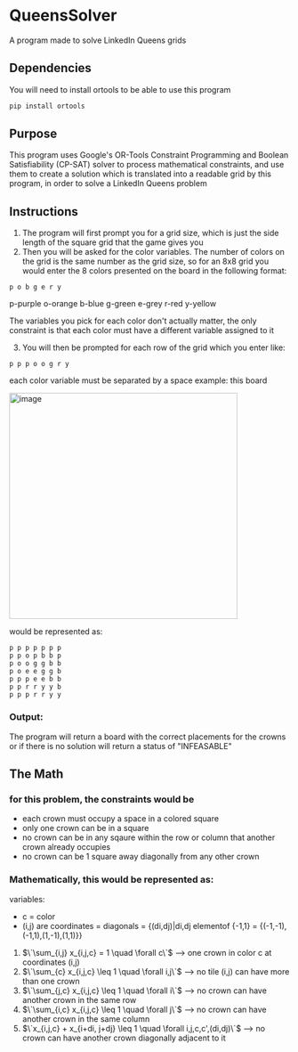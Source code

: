 # QueensSolver
A program made to solve LinkedIn Queens grids

## Dependencies
You will need to install ortools to be able to use this program
```powershell
pip install ortools
```

## Purpose
This program uses Google's OR-Tools Constraint Programming and Boolean Satisfiability (CP-SAT) solver to process mathematical constraints, and use them to create a solution which is translated into a readable grid by this program, in order to solve a LinkedIn Queens problem

## Instructions

1) The program will first prompt you for a grid size, which is just the side length of the square grid that the game gives you
2) Then you will be asked for the color variables. The number of colors on the grid is the same number as the grid size, so for an 8x8 grid you would enter the 8 colors presented on the board in the following format:
```
p o b g e r y
```
p-purple
o-orange
b-blue
g-green
e-grey
r-red
y-yellow

The variables you pick for each color don't actually matter, the only constraint is that each color must have a different variable assigned to it

3) You will then be prompted for each row of the grid which you enter like:
```
p p p o o g r y
```
each color variable must be separated by a space
example:
this board 


<img width="410" height="406" alt="image" src="https://github.com/user-attachments/assets/7d494f9d-4da3-4a0e-b258-6e52ecda85ba" />




would be represented as:
```
p p p p p p p
p p o p b b p
p o o g g b b
p o e e g g b
p p p e e b b
p p r r y y b
p p p r r y y
```

### Output:
The program will return a board with the correct placements for the crowns or if there is no solution will return a status of "INFEASABLE"

## The Math
### for this problem, the constraints would be
- each crown must occupy a space in a colored square
- only one crown can be in a square
- no crown can be in any sqaure within the row or column that another crown already occupies
- no crown can be 1 square away diagonally from any other crown

### Mathematically, this would be represented as:
variables:
- c = color
- (i,j) are coordinates
= diagonals = {(di,dj)|di,dj elementof {-1,1} = {(-1,-1),(-1,1),(1,-1),(1,1)}}

1) $\`\sum_{i,j} x_{i,j,c} = 1 \quad \forall c\`$ --> one crown in color c at coordinates (i,j)
2) $\`\sum_{c} x_{i,j,c} \leq 1 \quad \forall i,j\`$ --> no tile (i,j) can have more than one crown
3) $\`\sum_{j,c} x_{i,j,c} \leq 1 \quad \forall i\`$ --> no crown can have another crown in the same row
4) $\`\sum_{i,c} x_{i,j,c} \leq 1 \quad \forall j\`$ --> no crown can have another crown in the same column
5) $\`x_{i,j,c} + x_{i+di, j+dj} \leq 1 \quad \forall i,j,c,c',(di,dj)\`$ --> no crown can have another crown diagonally adjacent to it
